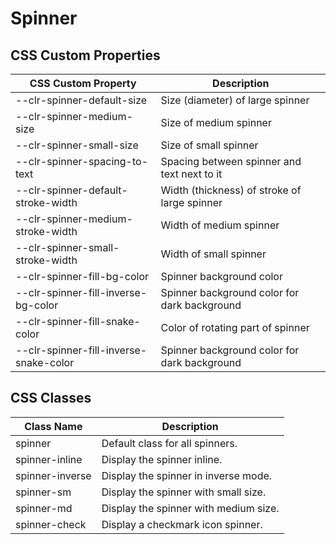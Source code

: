 # Spinner

## CSS Custom Properties

| CSS Custom Property                    | Description                                  |
| -------------------------------------- | -------------------------------------------- |
| --clr-spinner-default-size             | Size (diameter) of large spinner             |
| --clr-spinner-medium-size              | Size of medium spinner                       |
| --clr-spinner-small-size               | Size of small spinner                        |
| --clr-spinner-spacing-to-text          | Spacing between spinner and text next to it  |
| --clr-spinner-default-stroke-width     | Width (thickness) of stroke of large spinner |
| --clr-spinner-medium-stroke-width      | Width of medium spinner                      |
| --clr-spinner-small-stroke-width       | Width of small spinner                       |
| --clr-spinner-fill-bg-color            | Spinner background color                     |
| --clr-spinner-fill-inverse-bg-color    | Spinner background color for dark background |
| --clr-spinner-fill-snake-color         | Color of rotating part of spinner            |
| --clr-spinner-fill-inverse-snake-color | Spinner background color for dark background |

## CSS Classes

| Class Name      | Description                           |
| --------------- | ------------------------------------- |
| spinner         | Default class for all spinners.       |
| spinner-inline  | Display the spinner inline.           |
| spinner-inverse | Display the spinner in inverse mode.  |
| spinner-sm      | Display the spinner with small size.  |
| spinner-md      | Display the spinner with medium size. |
| spinner-check   | Display a checkmark icon spinner.     |

